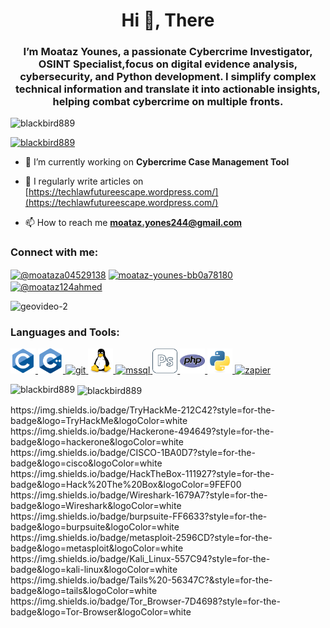 <h1 align="center">Hi 👋, There</h1>
<h3 align="center">I’m Moataz Younes, a passionate Cybercrime Investigator, OSINT Specialist,focus on digital evidence analysis, cybersecurity, and Python development. I simplify complex technical information and translate it into actionable insights, helping combat cybercrime on multiple fronts.</h3>

<p align="left"> <img src="https://komarev.com/ghpvc/?username=blackbird889&label=Profile%20views&color=0e75b6&style=flat" alt="blackbird889" /> </p>

<p align="left"> <a href="https://github.com/ryo-ma/github-profile-trophy"><img src="https://github-profile-trophy.vercel.app/?username=blackbird889" alt="blackbird889" /></a> </p>

- 🔭 I’m currently working on **Cybercrime Case Management Tool**

- 📝 I regularly write articles on [https://techlawfutureescape.wordpress.com/](https://techlawfutureescape.wordpress.com/)

- 📫 How to reach me **moataz.yones244@gmail.com**

<h3 align="left">Connect with me:</h3>
<p align="left">
<a href="https://twitter.com/@moataza04529138" target="blank"><img align="center" src="https://raw.githubusercontent.com/rahuldkjain/github-profile-readme-generator/master/src/images/icons/Social/twitter.svg" alt="@moataza04529138" height="30" width="40" /></a>
<a href="https://linkedin.com/in/moataz-younes-bb0a78180" target="blank"><img align="center" src="https://raw.githubusercontent.com/rahuldkjain/github-profile-readme-generator/master/src/images/icons/Social/linked-in-alt.svg" alt="moataz-younes-bb0a78180" height="30" width="40" /></a>
<a href="https://medium.com/@moataz124ahmed" target="blank"><img align="center" src="https://raw.githubusercontent.com/rahuldkjain/github-profile-readme-generator/master/src/images/icons/Social/medium.svg" alt="@moataz124ahmed" height="30" width="40" /></a>
</p>

![geovideo-2](https://github.com/user-attachments/assets/01a48e0a-65ae-4d39-89ec-6b93f7982810)

<h3 align="left">Languages and Tools:</h3>
<p align="left"> <a href="https://www.cprogramming.com/" target="_blank" rel="noreferrer"> <img src="https://raw.githubusercontent.com/devicons/devicon/master/icons/c/c-original.svg" alt="c" width="40" height="40"/> </a> <a href="https://www.w3schools.com/cpp/" target="_blank" rel="noreferrer"> <img src="https://raw.githubusercontent.com/devicons/devicon/master/icons/cplusplus/cplusplus-original.svg" alt="cplusplus" width="40" height="40"/> </a> <a href="https://git-scm.com/" target="_blank" rel="noreferrer"> <img src="https://www.vectorlogo.zone/logos/git-scm/git-scm-icon.svg" alt="git" width="40" height="40"/> </a> <a href="https://www.linux.org/" target="_blank" rel="noreferrer"> <img src="https://raw.githubusercontent.com/devicons/devicon/master/icons/linux/linux-original.svg" alt="linux" width="40" height="40"/> </a> <a href="https://www.microsoft.com/en-us/sql-server" target="_blank" rel="noreferrer"> <img src="https://www.svgrepo.com/show/303229/microsoft-sql-server-logo.svg" alt="mssql" width="40" height="40"/> </a> <a href="https://www.photoshop.com/en" target="_blank" rel="noreferrer"> <img src="https://raw.githubusercontent.com/devicons/devicon/master/icons/photoshop/photoshop-line.svg" alt="photoshop" width="40" height="40"/> </a> <a href="https://www.php.net" target="_blank" rel="noreferrer"> <img src="https://raw.githubusercontent.com/devicons/devicon/master/icons/php/php-original.svg" alt="php" width="40" height="40"/> </a> <a href="https://www.python.org" target="_blank" rel="noreferrer"> <img src="https://raw.githubusercontent.com/devicons/devicon/master/icons/python/python-original.svg" alt="python" width="40" height="40"/> </a> <a href="https://zapier.com" target="_blank" rel="noreferrer"> <img src="https://www.vectorlogo.zone/logos/zapier/zapier-icon.svg" alt="zapier" width="40" height="40"/> </a> </p>

<p><img align="left" src="https://github-readme-stats.vercel.app/api/top-langs?username=blackbird889&show_icons=true&locale=en&layout=compact" alt="blackbird889" /></p>

<p>&nbsp;<img align="center" src="https://github-readme-stats.vercel.app/api?username=blackbird889&show_icons=true&locale=en" alt="blackbird889" /></p>
https://img.shields.io/badge/TryHackMe-212C42?style=for-the-badge&logo=TryHackMe&logoColor=white   https://img.shields.io/badge/Hackerone-494649?style=for-the-badge&logo=hackerone&logoColor=white 
	https://img.shields.io/badge/CISCO-1BA0D7?style=for-the-badge&logo=cisco&logoColor=white         https://img.shields.io/badge/HackTheBox-111927?style=for-the-badge&logo=Hack%20The%20Box&logoColor=9FEF00
 https://img.shields.io/badge/Wireshark-1679A7?style=for-the-badge&logo=Wireshark&logoColor=white  https://img.shields.io/badge/burpsuite-FF6633?style=for-the-badge&logo=burpsuite&logoColor=white
 https://img.shields.io/badge/metasploit-2596CD?style=for-the-badge&logo=metasploit&logoColor=white https://img.shields.io/badge/Kali_Linux-557C94?style=for-the-badge&logo=kali-linux&logoColor=white
 https://img.shields.io/badge/Tails%20-56347C?&style=for-the-badge&logo=tails&logoColor=white       https://img.shields.io/badge/Tor_Browser-7D4698?style=for-the-badge&logo=Tor-Browser&logoColor=white

